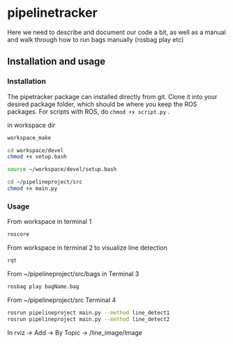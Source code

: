 # pipelinetracker

Here we need to describe and document our code a bit, as well as a manual and walk through how to run bags manually (rosbag play etc)


## Installation and usage

### Installation

The pipetracker package can installed directly from git. Clone it into your desired package folder, which should be where you keep the ROS packages. 
For scripts with ROS, do `chmod +x script.py` . 


in workspace dir
```sh
workspace_make
```

```sh
cd workspace/devel
chmod +x setup.bash
```

```sh
source ~/workspace/devel/setup.bash
```

```sh
cd ~/pipelineproject/src
chmod +x main.py
```




### Usage

From workspace in terminal 1

```sh
roscore
```

From workspace in terminal 2 to visualize line detection
```sh
rqt
```
From ~/pipelineproject/src/bags in Terminal 3
```sh
rosbag play bagName.bag
```

From ~/pipelineproject/src Terminal 4

```sh
rosrun pipelineproject main.py --method line_detect1 
rosrun pipelineproject main.py --method line_detect2 
```

In rviz -> Add -> By Topic -> /line_image/Image
